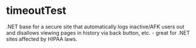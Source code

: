 # timeoutTest
.NET base for a secure site that automatically logs inactive/AFK users out and disallows viewing pages in history via back button, etc. - great for .NET sites affected by HIPAA laws.
